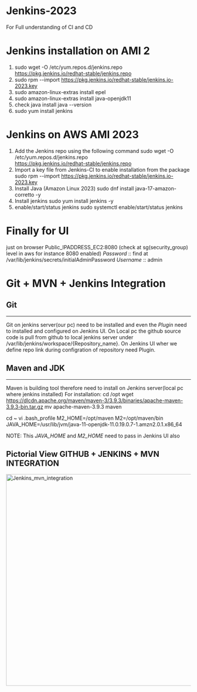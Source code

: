 # Jenkins-2023
For Full understanding of CI and CD

# Jenkins installation on AMI 2
1. sudo wget -O /etc/yum.repos.d/jenkins.repo https://pkg.jenkins.io/redhat-stable/jenkins.repo
2. sudo rpm --import https://pkg.jenkins.io/redhat-stable/jenkins.io-2023.key
3. sudo amazon-linux-extras install epel
4. sudo amazon-linux-extras install java-openjdk11
5. check java install
  java --version
6. sudo yum install jenkins

# Jenkins on AWS AMI 2023
1. Add the Jenkins repo using the following command
    sudo wget -O /etc/yum.repos.d/jenkins.repo \
    https://pkg.jenkins.io/redhat-stable/jenkins.repo
2. Import a key file from Jenkins-CI to enable installation from the package
    sudo rpm --import https://pkg.jenkins.io/redhat-stable/jenkins.io-2023.key
3. Install Java (Amazon Linux 2023)
    sudo dnf install java-17-amazon-corretto -y
4. Install jenkins
    sudo yum install jenkins -y
5. enable/start/status jenkins
    sudo systemctl enable/start/status jenkins
    
# Finally for UI 

just on browser 
Public_IPADDRESS_EC2:8080 (check at sg(security_group) level in aws for instance 8080 enabled)
*Password* :: find at /var/lib/jenkins/secrets/initialAdminPassword
*Username*  :: admin


# Git + MVN + Jenkins Integration

## Git
---------------------------------
Git on jenkins server(our pc) need to be installed and even the *Plugin* need to installed and configured on Jenkins UI.
On Local pc the github source code is pull from github to local jenkins server under /var/lib/jenkins/workspace/{Repository_name}.
On Jenkins UI wher we define repo link during configration of repository need Plugin.

## Maven and JDK
-------------------------------------
Maven is building tool therefore need to install on Jenkins server(local pc where jenkins installed)
For installation:
cd /opt
wget https://dlcdn.apache.org/maven/maven-3/3.9.3/binaries/apache-maven-3.9.3-bin.tar.gz
mv apache-maven-3.9.3 maven

cd ~
vi .bash_profile
M2_HOME=/opt/maven
M2=/opt/maven/bin
JAVA_HOME=/usr/lib/jvm/java-11-openjdk-11.0.19.0.7-1.amzn2.0.1.x86_64

NOTE: This *JAVA_HOME* and *M2_HOME* need to pass in Jenkins UI also 

## Pictorial View GITHUB + JENKINS + MVN INTEGRATION
<img width="576" alt="Jenkins_mvn_integration" src="https://github.com/Samrika-Singh/Jenkins-2023/assets/67017620/2942c83f-855d-47bd-92aa-2590a54ab4d1">






